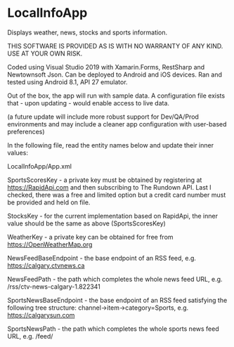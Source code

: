 # LocalInfoApp
Displays weather, news, stocks and sports information.

THIS SOFTWARE IS PROVIDED AS IS WITH NO WARRANTY OF ANY KIND. USE AT YOUR OWN RISK.

Coded using Visual Studio 2019 with Xamarin.Forms, RestSharp and Newtownsoft Json. Can be deployed to Android and iOS devices. Ran and tested using Android 8.1, API 27 emulator.

Out of the box, the app will run with sample data. A configuration file exists that - upon updating - would enable access to live data.

(a future update will include more robust support for Dev/QA/Prod environments and may include a cleaner app configuration with user-based preferences)

In the following file, read the entity names below and update their inner values:

LocalInfoApp/App.xml

SportsScoresKey - a private key must be obtained by registering at https://RapidApi.com and then subscribing to The Rundown API. Last I checked, there was a free and limited option but a credit card number must be provided and held on file.

StocksKey - for the current implementation based on RapidApi, the inner value should be the same as above (SportsScoresKey)

WeatherKey -  a private key can be obtained for free from https://OpenWeatherMap.org

NewsFeedBaseEndpoint - the base endpoint of an RSS feed, e.g. https://calgary.ctvnews.ca

NewsFeedPath - the path which completes the whole news feed URL, e.g. /rss/ctv-news-calgary-1.822341

SportsNewsBaseEndpoint - the base endpoint of an RSS feed satisfying the following tree structure: channel->item->category=Sports, e.g. https://calgarysun.com

SportsNewsPath - the path which completes the whole sports news feed URL, e.g. /feed/

